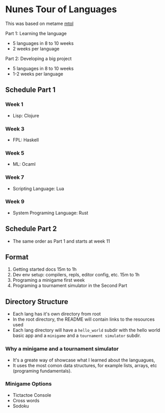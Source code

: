 # Nunes Tour of Languages
This was based on metame [mtol](https://github.com/metame/mtol)


Part 1: Learning the language
- 5 languages in 8 to 10 weeks
- 2 weeks per language

Part 2: Developing a big project
- 5 languages in 8 to 10 weeks
- 1-2 weeks per language

## Schedule Part 1
### Week 1 
* Lisp: Clojure
  
### Week 3
* FPL: Haskell
    
### Week 5
* ML: Ocaml
  
### Week 7
* Scripting Language: Lua

### Week 9
* System Programing Language: Rust

## Schedule Part 2
* The same order as Part 1 and starts at week 11

## Format
1. Getting started docs 15m to 1h
2. Dev env setup: compilers, repls, editor config, etc. 15m to 1h
3. Programing a minigame first week
4. Programing a tournament simulator in the Second Part

## Directory Structure
* Each lang has it's own directory from root
* In the root directory, the README will contain links to the resources used
* Each lang directory will have a `hello_world` subdir with the hello world basic app and a `minigame` and a `tournament simulator` subdir.

### Why a minigame and a tournament simulator
* It's a greate way of showcase what I learned about the languagues,
* It uses the most comon data structures, for example lists, arrays, etc (programing fundamentals).

### Minigame Options
* Tictactoe Console
* Cross words
* Sodoku

